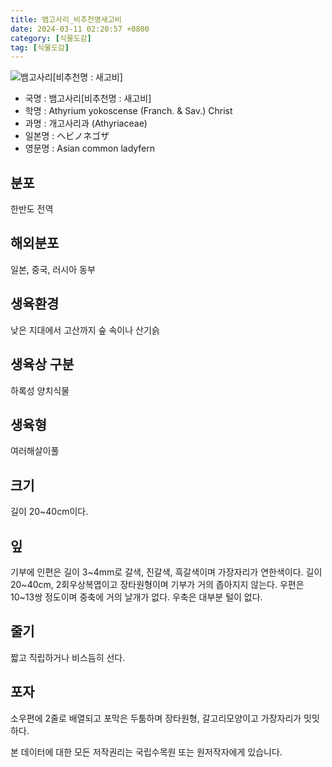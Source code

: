 ```yaml
---
title: 뱀고사리_비추천명새고비
date: 2024-03-11 02:20:57 +0800
category: [식물도감]
tag: [식물도감]
---
```




![뱀고사리[비추천명 : 새고비]](/fileUpload/plants/basic/Aspleniaceae/Asplenium/3926/1_th2.JPG)
- 국명 : 뱀고사리[비추천명 : 새고비]
- 학명 : Athyrium yokoscense (Franch. & Sav.) Christ
- 과명 : 개고사리과 (Athyriaceae)
- 일본명 : ヘビノネゴザ
- 영문명 : Asian common ladyfern


## 분포
한반도 전역
## 해외분포
일본, 중국, 러시아 동부
## 생육환경
낮은 지대에서 고산까지 숲 속이나 산기슭
## 생육상 구분
하록성 양치식물
## 생육형
여러해살이풀
## 크기
길이 20~40cm이다.
## 잎
기부에 인편은 길이 3~4mm로 갈색, 진갈색, 흑갈색이며 가장자리가 연한색이다. 길이 20~40cm, 2회우상복엽이고 장타원형이며 기부가 거의 좁아지지 않는다. 우편은 10~13쌍 정도이며 중축에 거의 날개가 없다. 우축은 대부분 털이 없다.
## 줄기
짧고 직립하거나 비스듬히 선다.
## 포자
소우편에 2줄로 배열되고 포막은 두툼하며 장타원형, 갈고리모양이고 가장자리가 밋밋하다.






본 데이터에 대한 모든 저작권리는 국립수목원 또는 원저작자에게 있습니다.
